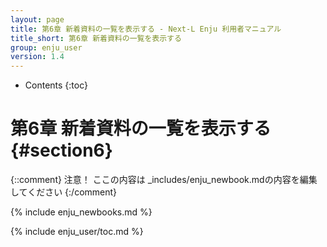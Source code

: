 ```yaml
---
layout: page
title: 第6章 新着資料の一覧を表示する - Next-L Enju 利用者マニュアル
title_short: 第6章 新着資料の一覧を表示する
group: enju_user
version: 1.4
---
```


* Contents
{:toc}

第6章 新着資料の一覧を表示する {#section6}
==========================================

{::comment} 
注意！ ここの内容は _includes/enju_newbook.mdの内容を編集してください 
{:/comment}

{% include enju_newbooks.md %} 

{% include enju_user/toc.md %}
